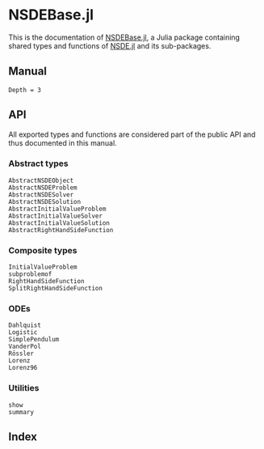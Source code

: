 # NSDEBase.jl

This is the documentation of [NSDEBase.jl](https://github.com/giancarloantonucci/NSDEBase.jl), a Julia package containing shared types and functions of [NSDE.jl](https://github.com/giancarloantonucci/NSDE.jl) and its sub-packages.

## Manual

```@contents
Depth = 3
```

## API

All exported types and functions are considered part of the public API and thus documented in this manual.

### Abstract types

```@docs
AbstractNSDEObject
AbstractNSDEProblem
AbstractNSDESolver
AbstractNSDESolution
AbstractInitialValueProblem
AbstractInitialValueSolver
AbstractInitialValueSolution
AbstractRightHandSideFunction
```

### Composite types

```@docs
InitialValueProblem
subproblemof
RightHandSideFunction
SplitRightHandSideFunction
```

### ODEs

```@docs
Dahlquist
Logistic
SimplePendulum
VanderPol
Rössler
Lorenz
Lorenz96
```

### Utilities

```@docs
show
summary
```

## Index

```@index
```
